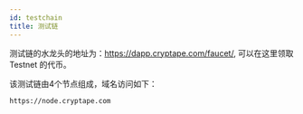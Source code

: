```yaml
---
id: testchain
title: 测试链
---
```


测试链的水龙头的地址为：https://dapp.cryptape.com/faucet/, 可以在这里领取 Testnet 的代币。

该测试链由4个节点组成，域名访问如下：

```
https://node.cryptape.com

```